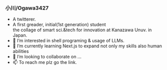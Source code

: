 ### 小川/Ogawa3427
- A twitterer.
- A first greader, initial(1st generation) student  
  the collage of smart sci.&tech for innovation
  at Kanazawa Unuv. in Japan.
- 👀 I’m interested in shell programing & usage of LLMs.
- 🌱 I’m currently learning Next.js to expand not only my skills also human abilities
- 💞️ I’m looking to collaborate on ...
- 📫 To reach me plz go the link.

<!---
ogawa3427/ogawa3427 is a ✨ special ✨ repository because its `README.md` (this file) appears on your GitHub profile.
You can click the Preview link to take a look at your changes.
--->
